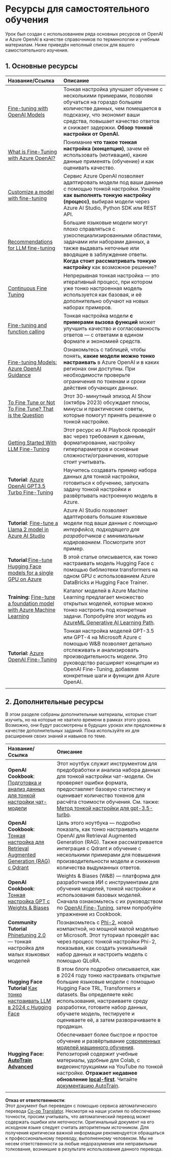 <!--
CO_OP_TRANSLATOR_METADATA:
{
  "original_hash": "c2f423d1402f71ca3869ec135bb77d16",
  "translation_date": "2025-07-09T17:54:09+00:00",
  "source_file": "18-fine-tuning/RESOURCES.md",
  "language_code": "ru"
}
-->
# Ресурсы для самостоятельного обучения

Урок был создан с использованием ряда основных ресурсов от OpenAI и Azure OpenAI в качестве справочников по терминологии и учебным материалам. Ниже приведён неполный список для вашего самостоятельного изучения.

## 1. Основные ресурсы

| Название/Ссылка                                                                                                                                                                                                             | Описание                                                                                                                                                                                                                                                                                                                                                                                     |
| :--------------------------------------------------------------------------------------------------------------------------------------------------------------------------------------------------------------------------- | :-------------------------------------------------------------------------------------------------------------------------------------------------------------------------------------------------------------------------------------------------------------------------------------------------------------------------------------------------------------------------------------------- |
| [Fine-tuning with OpenAI Models](https://platform.openai.com/docs/guides/fine-tuning?WT.mc_id=academic-105485-koreyst)                                                                                                       | Тонкая настройка улучшает обучение с несколькими примерами, позволяя обучаться на гораздо большем количестве данных, чем помещается в подсказку, что экономит ваши средства, повышает качество ответов и снижает задержки. **Обзор тонкой настройки от OpenAI.**                                                                                                                               |
| [What is Fine-Tuning with Azure OpenAI?](https://learn.microsoft.com/azure/ai-services/openai/concepts/fine-tuning-considerations#what-is-fine-tuning-with-azure-openai?WT.mc_id=academic-105485-koreyst)                   | Понимание **что такое тонкая настройка (концепция)**, зачем её использовать (мотивация), какие данные применять (обучение) и как оценивать качество.                                                                                                                                                                                                                                        |
| [Customize a model with fine-tuning](https://learn.microsoft.com/azure/ai-services/openai/how-to/fine-tuning?tabs=turbo%2Cpython&pivots=programming-language-studio#continuous-fine-tuning?WT.mc_id=academic-105485-koreyst) | Сервис Azure OpenAI позволяет адаптировать модели под ваши данные с помощью тонкой настройки. Узнайте **как выполнять тонкую настройку (процесс)**, выбирая модели через Azure AI Studio, Python SDK или REST API.                                                                                                                                                                            |
| [Recommendations for LLM fine-tuning](https://learn.microsoft.com/ai/playbook/technology-guidance/generative-ai/working-with-llms/fine-tuning-recommend?WT.mc_id=academic-105485-koreyst)                                    | Большие языковые модели могут плохо справляться с узкоспециализированными областями, задачами или наборами данных, а также выдавать неточные или вводящие в заблуждение ответы. **Когда стоит рассматривать тонкую настройку** как возможное решение?                                                                                                                                       |
| [Continuous Fine Tuning](https://learn.microsoft.com/azure/ai-services/openai/how-to/fine-tuning?tabs=turbo%2Cpython&pivots=programming-language-studio#continuous-fine-tuning?WT.mc_id=academic-105485-koreyst)             | Непрерывная тонкая настройка — это итеративный процесс, при котором уже тонко настроенная модель используется как базовая, и её дополнительно обучают на новых наборах примеров.                                                                                                                                                                                                             |
| [Fine-tuning and function calling](https://learn.microsoft.com/azure/ai-services/openai/how-to/fine-tuning-functions?WT.mc_id=academic-105485-koreyst)                                                                       | Тонкая настройка модели **с примерами вызова функций** может улучшить качество и согласованность ответов — с ответами в едином формате и экономией средств.                                                                                                                                                                                                                                   |
| [Fine-tuning Models: Azure OpenAI Guidance](https://learn.microsoft.com/azure/ai-services/openai/concepts/models#fine-tuning-models?WT.mc_id=academic-105485-koreyst)                                                        | Ознакомьтесь с таблицей, чтобы понять, **какие модели можно тонко настраивать** в Azure OpenAI и в каких регионах они доступны. При необходимости проверьте ограничения по токенам и сроки действия обучающих данных.                                                                                                                                                                          |
| [To Fine Tune or Not To Fine Tune? That is the Question](https://learn.microsoft.com/shows/ai-show/to-fine-tune-or-not-fine-tune-that-is-the-question?WT.mc_id=academic-105485-koreyst)                                      | Этот 30-минутный эпизод AI Show (октябрь 2023) обсуждает плюсы, минусы и практические советы, которые помогут принять решение о тонкой настройке.                                                                                                                                                                                                                                           |
| [Getting Started With LLM Fine-Tuning](https://learn.microsoft.com/ai/playbook/technology-guidance/generative-ai/working-with-llms/fine-tuning-recommend?WT.mc_id=academic-105485-koreyst)                                             | Этот ресурс из AI Playbook проведёт вас через требования к данным, форматирование, настройку гиперпараметров и основные сложности/ограничения, которые стоит учитывать.                                                                                                                                                                                                                       |
| **Tutorial**: [Azure OpenAI GPT3.5 Turbo Fine-Tuning](https://learn.microsoft.com/azure/ai-services/openai/tutorials/fine-tune?tabs=python%2Ccommand-line?WT.mc_id=academic-105485-koreyst)                                  | Научитесь создавать пример набора данных для тонкой настройки, готовиться к обучению, запускать задачу тонкой настройки и развёртывать настроенную модель в Azure.                                                                                                                                                                                                                             |
| **Tutorial**: [Fine-tune a Llama 2 model in Azure AI Studio](https://learn.microsoft.com/azure/ai-studio/how-to/fine-tune-model-llama?WT.mc_id=academic-105485-koreyst)                                                      | Azure AI Studio позволяет адаптировать большие языковые модели под ваши данные _с помощью интерфейса, подходящего для разработчиков с минимальным кодированием_. Посмотрите этот пример.                                                                                                                                                                                                   |
| **Tutorial**:[Fine-tune Hugging Face models for a single GPU on Azure](https://learn.microsoft.com/azure/databricks/machine-learning/train-model/huggingface/fine-tune-model?WT.mc_id=academic-105485-koreyst)               | В этой статье описывается, как тонко настраивать модель Hugging Face с помощью библиотеки transformers на одном GPU с использованием Azure DataBricks и Hugging Face Trainer.                                                                                                                                                                                                                 |
| **Training:** [Fine-tune a foundation model with Azure Machine Learning](https://learn.microsoft.com/training/modules/finetune-foundation-model-with-azure-machine-learning/?WT.mc_id=academic-105485-koreyst)         | Каталог моделей в Azure Machine Learning предлагает множество открытых моделей, которые можно тонко настроить под конкретные задачи. Попробуйте этот модуль из [AzureML Generative AI Learning Path](https://learn.microsoft.com/training/paths/work-with-generative-models-azure-machine-learning/?WT.mc_id=academic-105485-koreyst).                                                                 |
| **Tutorial:** [Azure OpenAI Fine-Tuning](https://docs.wandb.ai/guides/integrations/azure-openai-fine-tuning?WT.mc_id=academic-105485-koreyst)                                                                                | Тонкая настройка моделей GPT-3.5 или GPT-4 на Microsoft Azure с помощью W&B позволяет детально отслеживать и анализировать производительность модели. Это руководство расширяет концепции из OpenAI Fine-Tuning, добавляя конкретные шаги и функции для Azure OpenAI.                                                                                                                        |
|                                                                                                                                                                                                                              |                                                                                                                                                                                                                                                                                                                                                                                             |

## 2. Дополнительные ресурсы

В этом разделе собраны дополнительные материалы, которые стоит изучить, но на которые не хватило времени в рамках этого урока. Возможно, они будут рассмотрены в будущих уроках или предложены в качестве дополнительных заданий. Пока используйте их для расширения своих знаний и навыков по теме.

| Название/Ссылка                                                                                                                                                                                                            | Описание                                                                                                                                                                                                                                                                                                                                                                                                                                                                                                                 |
| :-------------------------------------------------------------------------------------------------------------------------------------------------------------------------------------------------------------------------- | :-------------------------------------------------------------------------------------------------------------------------------------------------------------------------------------------------------------------------------------------------------------------------------------------------------------------------------------------------------------------------------------------------------------------------------------------------------------------------------------------------------------------------- |
| **OpenAI Cookbook**: [Подготовка и анализ данных для тонкой настройки чат-модели](https://cookbook.openai.com/examples/chat_finetuning_data_prep?WT.mc_id=academic-105485-koreyst)                                          | Этот ноутбук служит инструментом для предобработки и анализа набора данных для тонкой настройки чат-модели. Он проверяет ошибки формата, предоставляет базовую статистику и оценивает количество токенов для расчёта стоимости обучения. См. также: [Метод тонкой настройки для gpt-3.5-turbo](https://platform.openai.com/docs/guides/fine-tuning?WT.mc_id=academic-105485-koreyst).                                                                                                   |
| **OpenAI Cookbook**: [Тонкая настройка для Retrieval Augmented Generation (RAG) с Qdrant](https://cookbook.openai.com/examples/fine-tuned_qa/ft_retrieval_augmented_generation_qdrant?WT.mc_id=academic-105485-koreyst)       | Цель этого ноутбука — подробно показать, как тонко настраивать модели OpenAI для Retrieval Augmented Generation (RAG). Также рассматривается интеграция с Qdrant и обучение с несколькими примерами для повышения производительности модели и снижения количества выдуманных ответов.                                                                                                                                                                                                                              |
| **OpenAI Cookbook**: [Тонкая настройка GPT с Weights & Biases](https://cookbook.openai.com/examples/third_party/gpt_finetuning_with_wandb?WT.mc_id=academic-105485-koreyst)                                               | Weights & Biases (W&B) — платформа для разработчиков ИИ с инструментами для обучения моделей, тонкой настройки и использования базовых моделей. Сначала ознакомьтесь с их руководством по [OpenAI Fine-Tuning](https://docs.wandb.ai/guides/integrations/openai-fine-tuning/?WT.mc_id=academic-105485-koreyst), затем попробуйте упражнение из Cookbook.                                                                                                                                                                      |
| **Community Tutorial** [Phinetuning 2.0](https://huggingface.co/blog/g-ronimo/phinetuning?WT.mc_id=academic-105485-koreyst) — тонкая настройка для малых языковых моделей                                                     | Познакомьтесь с [Phi-2](https://www.microsoft.com/research/blog/phi-2-the-surprising-power-of-small-language-models/?WT.mc_id=academic-105485-koreyst), новой компактной, но мощной малой моделью от Microsoft. Этот туториал проведёт вас через процесс тонкой настройки Phi-2, показывая, как создать уникальный набор данных и настроить модель с помощью QLoRA.                                                                                                                                                     |
| **Hugging Face Tutorial** [Как тонко настраивать LLM в 2024 с Hugging Face](https://www.philschmid.de/fine-tune-llms-in-2024-with-trl?WT.mc_id=academic-105485-koreyst)                                                     | В этом блоге подробно описывается, как в 2024 году тонко настраивать открытые большие языковые модели с помощью Hugging Face TRL, Transformers и datasets. Вы определяете кейс использования, настраиваете среду разработки, готовите набор данных, обучаете модель, тестируете и оцениваете её, а затем разворачиваете в продакшн.                                                                                                                                                                      |
| **Hugging Face: [AutoTrain Advanced](https://github.com/huggingface/autotrain-advanced?WT.mc_id=academic-105485-koreyst)**                                                                                                | Обеспечивает более быстрое и простое обучение и развёртывание [современных моделей машинного обучения](https://twitter.com/abhi1thakur/status/1755167674894557291?WT.mc_id=academic-105485-koreyst). Репозиторий содержит учебные материалы, удобные для Colab, с видеоинструкциями на YouTube по тонкой настройке. **Отражает недавнее обновление [local-first](https://twitter.com/abhi1thakur/status/1750828141805777057?WT.mc_id=academic-105485-koreyst)**. Читайте [документацию AutoTrain](https://huggingface.co/autotrain?WT.mc_id=academic-105485-koreyst). |
|                                                                                                                                                                                                                             |                                                                                                                                                                                                                                                                                                                                                                                                                                                                                                                           |

**Отказ от ответственности**:  
Этот документ был переведен с помощью сервиса автоматического перевода [Co-op Translator](https://github.com/Azure/co-op-translator). Несмотря на наши усилия по обеспечению точности, просим учитывать, что автоматический перевод может содержать ошибки или неточности. Оригинальный документ на его исходном языке следует считать авторитетным источником. Для получения критически важной информации рекомендуется обращаться к профессиональному переводу, выполненному человеком. Мы не несем ответственности за любые недоразумения или неправильные толкования, возникшие в результате использования данного перевода.